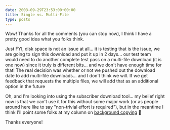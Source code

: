 ```yaml
---
date: 2003-09-29T23:53:00+00:00
title: Single vs. Multi-File
type: posts
---
```

Wow! Thanks for all the comments (you can stop now), I think I have a pretty good idea what you folks think.

Just FYI, disk space is not an issue at all... it is testing that is the issue, we are going to sign this download and put it up in 2 days... our test team would need to do another complete test pass on a multi-file download (it is one now) since it truly is different bits... and we don't have enough time for that! The real decision was whether or not we pushed out the download date to add multi-file downloads... and I don't think we will. If we get feedback that requests the multiple files, we will add that as an additional option in the future

Oh, and I'm looking into using the subscriber download tool... my belief right now is that we can't use it for this without some major work (or as people around here like to say "non-trivial effort is required"), but in the meantime I think I'll point some folks at my column on [background copying](https://msdn.microsoft.com/vbasic/using/columns/code4fun/default.aspx?pull=/library/en-us/dncodefun/html/code4fun02282003.asp) 🙂

Thanks everyone!

